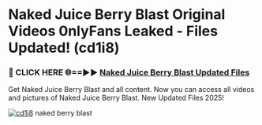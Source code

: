# Naked Juice Berry Blast Original Videos 0nlyFans Leaked - Files Updated! (cd1i8)

<h3>🔴 CLICK HERE 🌐==►► <a href="https://tinyurl.com/yckcrads" rel="nofollow">Naked Juice Berry Blast Updated Files</a></h3>

Get Naked Juice Berry Blast and all content. Now you can access all videos and pictures of Naked Juice Berry Blast. New Updated Files 2025!

[![cd1i8](https://i.imgur.com/hpKpOFt.gif)](https://tinyurl.com/yckcrads)
naked berry blast